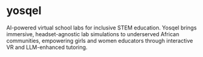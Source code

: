 # yosqel
AI-powered virtual school labs for inclusive STEM education. Yosqel brings immersive, headset-agnostic lab simulations to underserved African communities, empowering girls and women educators through interactive VR and LLM-enhanced tutoring.

